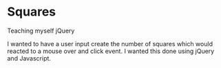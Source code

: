 # Squares
Teaching myself jQuery

I wanted to have a user input create the number of squares which would reacted to a mouse over and click event. I wanted this done using jQuery and Javascript.
